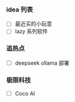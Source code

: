 ### idea 列表

- [ ] 最近买的小玩意
- [ ] lazy 系列软件

### 追热点
- [ ] deepseek ollama 部署


### 极限科技

- [ ]  Coco AI 




